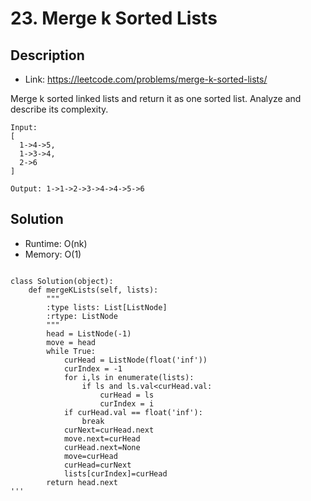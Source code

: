 # 23. Merge k Sorted Lists

## Description

- Link: https://leetcode.com/problems/merge-k-sorted-lists/

Merge k sorted linked lists and return it as one sorted list. Analyze and describe its complexity.

```
Input:
[
  1->4->5,
  1->3->4,
  2->6
]

Output: 1->1->2->3->4->4->5->6
```

## Solution


- Runtime: O(nk)
- Memory: O(1)

```

class Solution(object):
    def mergeKLists(self, lists):
        """
        :type lists: List[ListNode]
        :rtype: ListNode
        """
        head = ListNode(-1)
        move = head
        while True:
            curHead = ListNode(float('inf'))
            curIndex = -1
            for i,ls in enumerate(lists):
                if ls and ls.val<curHead.val:
                    curHead = ls
                    curIndex = i
            if curHead.val == float('inf'):
                break
            curNext=curHead.next
            move.next=curHead
            curHead.next=None
            move=curHead
            curHead=curNext
            lists[curIndex]=curHead
        return head.next
'''


